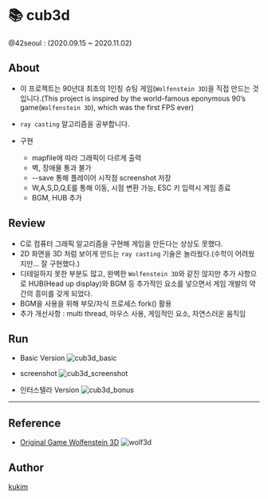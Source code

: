 # 📚 cub3d
@42seoul : (2020.09.15 ~ 2020.11.02)
## About
- 이 프로젝트는 90년대 최초의 1인칭 슈팅 게임(`Wolfenstein 3D`)을 직접 만드는 것입니다.(This project is inspired by the world-famous eponymous 90’s game(`Wolfenstein 3D`), which was the first FPS ever)
- `ray casting` 알고리즘을 공부합니다.

- 구현
	- mapfile에 따라 그래픽이 다르게 출력
	- 벽, 장애물 통과 불가
	- --save 통해 플레이어 시작점 screenshot 저장
	- W,A,S,D,Q,E를 통해 이동, 시점 변환 가능, ESC 키 입력시 게임 종료
	- BGM, HUB 추가

## Review
- C로 컴퓨터 그래픽 알고리즘을 구현해 게임을 만든다는 상상도 못했다. 
- 2D 화면을 3D 처럼 보이게 만드는 `ray casting` 기술은 놀라웠다.(수학이 어려웠지만... 잘 구현했다.)
- 디테일하지 못한 부분도 많고, 완벽한 `Wolfenstein 3D`와 같진 않지만 추가 사항으로 HUB(Head up display)와 BGM 등 추가적인 요소를 넣으면서 게임 개발의 약간의 흥미를 갖게 되었다.
- BGM을 사용을 위해 부모/자식 프로세스 fork() 활용
- 추가 개선사항 : multi thread, 마우스 사용, 게임적인 요소, 자연스러운 움직임

## Run
- Basic Version
![cub3d_basic](https://user-images.githubusercontent.com/57086195/104799397-25194200-5812-11eb-9c68-26f848ef381f.gif)

- screenshot
![cub3d_screenshot](https://user-images.githubusercontent.com/57086195/104799400-29455f80-5812-11eb-8b69-e327000a386d.gif)

- 인터스텔라 Version
![cub3d_bonus](https://user-images.githubusercontent.com/57086195/104799399-277b9c00-5812-11eb-8e29-1a71948232d8.gif)


---

## Reference
- [Original Game Wolfenstein 3D](http://users.atw.hu/wolf3d/)
![wolf3d](https://user-images.githubusercontent.com/57086195/104798832-3ad83880-580d-11eb-8ddc-eca9e64e0297.png)


## Author
[kukim](https://github.com/ku-kim)

